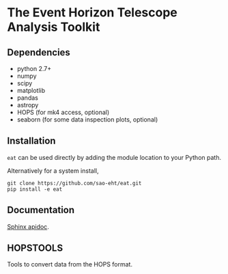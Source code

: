 # The Event Horizon Telescope Analysis Toolkit

## Dependencies

* python 2.7+
* numpy
* scipy
* matplotlib
* pandas
* astropy
* HOPS (for mk4 access, optional)
* seaborn (for some data inspection plots, optional)

## Installation

`eat` can be used directly by adding the module location to your Python path.

Alternatively for a system install,
```
git clone https://github.com/sao-eht/eat.git
pip install -e eat
```

## Documentation

[Sphinx apidoc](https://eat.readthedocs.io/en/latest/).

## HOPSTOOLS

Tools to convert data from the HOPS format.
